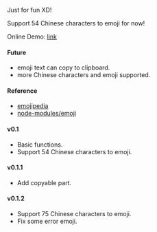Just for fun XD!

Support 54 Chinese characters to emoji for now!

Online Demo: <a href="https://beiyuouo.github.io/game/text2emoji">link</a>

#### Future
- emoji text can copy to clipboard.
- more Chinese characters and emoji supported.


#### Reference
- <a href="https://emojipedia.org/">emojipedia</a> <br>
- <a href="https://github.com/node-modules/emoji">node-modules/emoji</a>


#### v0.1
- Basic functions.
- Support 54 Chinese characters to emoji.

#### v0.1.1
- Add copyable part.

#### v0.1.2
- Support 75 Chinese characters to emoji.
- Fix some error emoji.